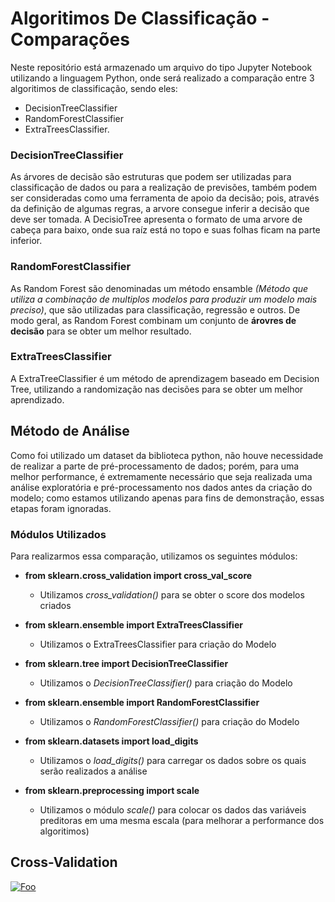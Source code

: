 # Algoritimos De Classificação - Comparações
  Neste repositório está armazenado um arquivo do tipo Jupyter Notebook utilizando a linguagem Python, onde será realizado a comparação entre 3 algoritimos de classificação, sendo eles:  
  
  * DecisionTreeClassifier 
  * RandomForestClassifier 
  * ExtraTreesClassifier.

### DecisionTreeClassifier
  As árvores de decisão são estruturas que podem ser utilizadas para classificação de dados ou para a realização de previsões, também podem ser consideradas como uma ferramenta de apoio da decisão; pois, através da definição de algumas regras, a arvore consegue inferir a decisão que deve ser tomada. A DecisioTree apresenta o formato de uma arvore de cabeça para baixo, onde sua raíz está no topo e suas folhas ficam na parte inferior.


### RandomForestClassifier
  As Random Forest são denominadas um método ensamble *(Método que utiliza a combinação de multiplos modelos para produzir um modelo mais preciso)*, que são utilizadas para classificação, regressão e outros. De modo geral, as Random Forest combinam um conjunto de **árovres de decisão** para se obter um melhor resultado.
  
  
### ExtraTreesClassifier
  A ExtraTreeClassifier é um método de aprendizagem baseado em Decision Tree, utilizando a randomização nas decisões para se obter um melhor aprendizado.


## Método de Análise
  Como foi utilizado um dataset da biblioteca python, não houve necessidade de realizar a parte de pré-processamento de dados; porém, para uma melhor performance, é extremamente necessário que seja realizada uma análise exploratória e pré-processamento nos dados antes da criação do modelo; como estamos utilizando apenas para fins de demonstração, essas etapas foram ignoradas.

### Módulos Utilizados
  Para realizarmos essa comparação, utilizamos os seguintes módulos:
* **from sklearn.cross_validation import cross_val_score**
    * Utilizamos *cross_validation()* para se obter o score dos modelos criados
      
* **from sklearn.ensemble import ExtraTreesClassifier**
    * Utilizamos o ExtraTreesClassifier para criação do Modelo
      
* **from sklearn.tree import DecisionTreeClassifier**
    * Utilizamos o  *DecisionTreeClassifier()* para criação do Modelo
      
* **from sklearn.ensemble import RandomForestClassifier**
    * Utilizamos o *RandomForestClassifier()* para criação do Modelo
      
* **from sklearn.datasets import load_digits**
    * Utilizamos o *load_digits()* para carregar os dados sobre os quais serão realizados a análise
      
* **from sklearn.preprocessing import scale**
    * Utilizamos o módulo *scale()* para colocar os dados das variáveis preditoras em uma mesma escala (para melhorar a performance dos algoritimos)
 
## Cross-Validation
<a href="http://google.com.au/" rel="some text">![Foo](https://www.mltut.com/wp-content/uploads/2020/05/cross-validation.png)</a>
